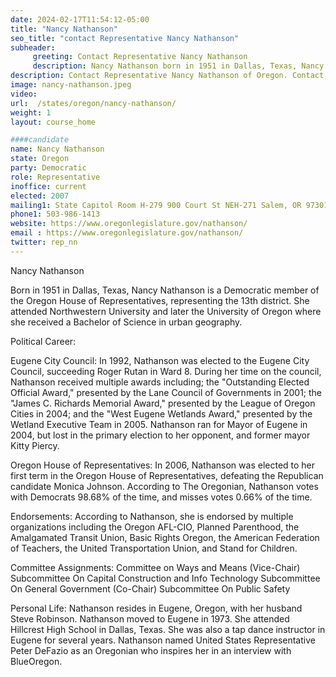 ```yaml
---
date: 2024-02-17T11:54:12-05:00
title: "Nancy Nathanson"
seo_title: "contact Representative Nancy Nathanson"
subheader:
     greeting: Contact Representative Nancy Nathanson
     description: Nancy Nathanson born in 1951 in Dallas, Texas, Nancy Nathanson is a Democratic member of the Oregon House of Representatives, representing the 13th district. She assumed office in 2007.
description: Contact Representative Nancy Nathanson of Oregon. Contact information for Nancy Nathanson includes email address, phone number, and mailing address.
image: nancy-nathanson.jpeg
video:
url:  /states/oregon/nancy-nathanson/
weight: 1
layout: course_home

####candidate
name: Nancy Nathanson
state: Oregon
party: Democratic
role: Representative
inoffice: current
elected: 2007
mailing1: State Capitol Room H-279 900 Court St NEH-271 Salem, OR 97301
phone1: 503-986-1413
website: https://www.oregonlegislature.gov/nathanson/
email : https://www.oregonlegislature.gov/nathanson/
twitter: rep_nn
---
```


Nancy Nathanson

Born in 1951 in Dallas, Texas, Nancy Nathanson is a Democratic member of the Oregon House of Representatives, representing the 13th district. She attended Northwestern University and later the University of Oregon where she received a Bachelor of Science in urban geography.

Political Career:

Eugene City Council:
In 1992, Nathanson was elected to the Eugene City Council, succeeding Roger Rutan in Ward 8. During her time on the council, Nathanson received multiple awards including; the "Outstanding Elected Official Award," presented by the Lane Council of Governments in 2001; the "James C. Richards Memorial Award," presented by the League of Oregon Cities in 2004; and the "West Eugene Wetlands Award," presented by the Wetland Executive Team in 2005. Nathanson ran for Mayor of Eugene in 2004, but lost in the primary election to her opponent, and former mayor Kitty Piercy.

Oregon House of Representatives:
In 2006, Nathanson was elected to her first term in the Oregon House of Representatives, defeating the Republican candidate Monica Johnson. According to The Oregonian, Nathanson votes with Democrats 98.68% of the time, and misses votes 0.66% of the time.

Endorsements:
According to Nathanson, she is endorsed by multiple organizations including the Oregon AFL-CIO, Planned Parenthood, the Amalgamated Transit Union, Basic Rights Oregon, the American Federation of Teachers, the United Transportation Union, and Stand for Children.

Committee Assignments:
Committee on Ways and Means (Vice-Chair)
Subcommittee On Capital Construction and Info Technology
Subcommittee On General Government (Co-Chair)
Subcommittee On Public Safety

Personal Life:
Nathanson resides in Eugene, Oregon, with her husband Steve Robinson. Nathanson moved to Eugene in 1973. She attended Hillcrest High School in Dallas, Texas. She was also a tap dance instructor in Eugene for several years. Nathanson named United States Representative Peter DeFazio as an Oregonian who inspires her in an interview with BlueOregon.
